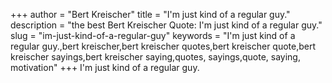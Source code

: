 +++
author = "Bert Kreischer"
title = "I'm just kind of a regular guy."
description = "the best Bert Kreischer Quote: I'm just kind of a regular guy."
slug = "im-just-kind-of-a-regular-guy"
keywords = "I'm just kind of a regular guy.,bert kreischer,bert kreischer quotes,bert kreischer quote,bert kreischer sayings,bert kreischer saying,quotes, sayings,quote, saying, motivation"
+++
I'm just kind of a regular guy.
